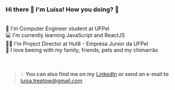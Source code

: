 ### Hi there 👋 I'm Luísa! How you doing? 🤙
 <br />
📝 I'm Computer Engineer student at UFPel <br />
💻 I'm currently learning JavaScript and ReactJS <br />
👩‍🚀 I'm Project Director at Hut8 - Empresa Junior da UFPel <br />
🧉 I love beeing with my family, friends, pets and my chimarrão  <br />
 <br />
 <br />

>💡  **You can also find me on my** [LinkedIn](www.linkedin.com/in/luisatreptow) **or send an e-mail to** luisa.treptow@gmail.com
